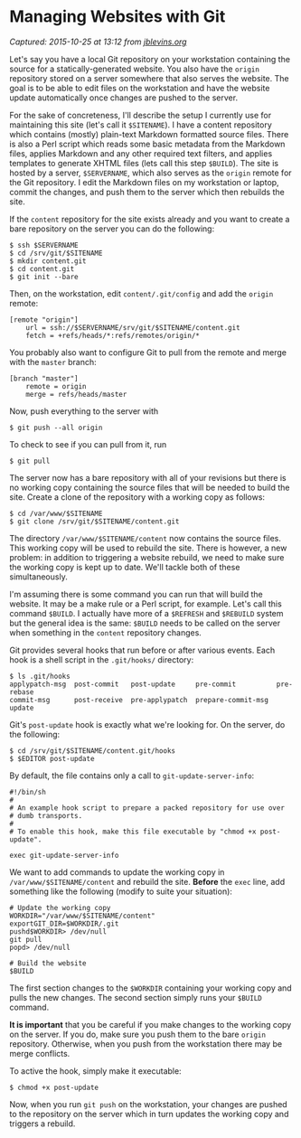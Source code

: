 # Managing Websites with Git

_Captured: 2015-10-25 at 13:12 from [jblevins.org](http://jblevins.org/log/managing-websites-with-git)_

Let's say you have a local Git repository on your workstation containing the source for a statically-generated website. You also have the `origin` repository stored on a server somewhere that also serves the website. The goal is to be able to edit files on the workstation and have the website update automatically once changes are pushed to the server.

For the sake of concreteness, I'll describe the setup I currently use for maintaining this site (let's call it `$SITENAME`). I have a content repository which contains (mostly) plain-text Markdown formatted source files. There is also a Perl script which reads some basic metadata from the Markdown files, applies Markdown and any other required text filters, and applies templates to generate XHTML files (lets call this step `$BUILD`). The site is hosted by a server, `$SERVERNAME`, which also serves as the `origin` remote for the Git repository. I edit the Markdown files on my workstation or laptop, commit the changes, and push them to the server which then rebuilds the site.

If the `content` repository for the site exists already and you want to create a bare repository on the server you can do the following:
    
    
    $ ssh $SERVERNAME
    $ cd /srv/git/$SITENAME
    $ mkdir content.git
    $ cd content.git
    $ git init --bare
    

Then, on the workstation, edit `content/.git/config` and add the `origin` remote:
    
    
    [remote "origin"]
        url = ssh://$SERVERNAME/srv/git/$SITENAME/content.git
        fetch = +refs/heads/*:refs/remotes/origin/*
    

You probably also want to configure Git to pull from the remote and merge with the `master` branch:
    
    
    [branch "master"]
        remote = origin
        merge = refs/heads/master
    

Now, push everything to the server with
    
    
    $ git push --all origin
    

To check to see if you can pull from it, run
    
    
    $ git pull
    

The server now has a bare repository with all of your revisions but there is no working copy containing the source files that will be needed to build the site. Create a clone of the repository with a working copy as follows:
    
    
    $ cd /var/www/$SITENAME
    $ git clone /srv/git/$SITENAME/content.git
    

The directory `/var/www/$SITENAME/content` now contains the source files. This working copy will be used to rebuild the site. There is however, a new problem: in addition to triggering a website rebuild, we need to make sure the working copy is kept up to date. We'll tackle both of these simultaneously.

I'm assuming there is some command you can run that will build the website. It may be a make rule or a Perl script, for example. Let's call this command `$BUILD`. I actually have more of a `$REFRESH` and `$REBUILD` system but the general idea is the same: `$BUILD` needs to be called on the server when something in the `content` repository changes.

Git provides several hooks that run before or after various events. Each hook is a shell script in the `.git/hooks/` directory:
    
    
    $ ls .git/hooks
    applypatch-msg  post-commit   post-update     pre-commit          pre-rebase
    commit-msg      post-receive  pre-applypatch  prepare-commit-msg  update
    

Git's `post-update` hook is exactly what we're looking for. On the server, do the following:
    
    
    $ cd /srv/git/$SITENAME/content.git/hooks
    $ $EDITOR post-update
    

By default, the file contains only a call to `git-update-server-info`:
    
    
    #!/bin/sh
    #
    # An example hook script to prepare a packed repository for use over
    # dumb transports.
    #
    # To enable this hook, make this file executable by "chmod +x post-update".
    
    exec git-update-server-info
    

We want to add commands to update the working copy in `/var/www/$SITENAME/content` and rebuild the site. **Before** the `exec` line, add something like the following (modify to suite your situation):
    
    
    # Update the working copy
    WORKDIR="/var/www/$SITENAME/content"
    exportGIT_DIR=$WORKDIR/.git
    pushd$WORKDIR> /dev/null
    git pull
    popd> /dev/null
    
    # Build the website
    $BUILD
    

The first section changes to the `$WORKDIR` containing your working copy and pulls the new changes. The second section simply runs your `$BUILD` command.

**It is important** that you be careful if you make changes to the working copy on the server. If you do, make sure you push them to the bare `origin` repository. Otherwise, when you push from the workstation there may be merge conflicts.

To active the hook, simply make it executable:
    
    
    $ chmod +x post-update
    

Now, when you run `git push` on the workstation, your changes are pushed to the repository on the server which in turn updates the working copy and triggers a rebuild.
